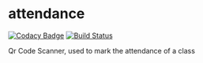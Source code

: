 # attendance

[![Codacy Badge](https://api.codacy.com/project/badge/Grade/8678bef228964cf1953677553bae554d)](https://app.codacy.com/app/ariG23498/attendance?utm_source=github.com&utm_medium=referral&utm_content=ariG23498/attendance&utm_campaign=Badge_Grade_Dashboard)
[![Build Status](https://travis-ci.com/ariG23498/attendance.svg?token=CqHHVFyZQ2GYjzarytx4&branch=master)](https://travis-ci.com/ariG23498/attendance)

Qr Code Scanner, used to mark the attendance of a class
